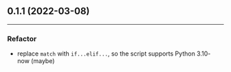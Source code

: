 ## 0.1.1 (2022-03-08)
---
### Refactor
- replace `match` with `if...elif...`, so the script supports Python 3.10- now (maybe)